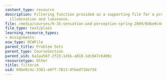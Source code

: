 ```yaml
---
content_type: resource
description: Filtering function provided as a supporting file for a problem set on
  illumination and luminance.
file: /media/courses/9-35-sensation-and-perception-spring-2009/0dbe8c4c3361e0ff70139fbad710e73d_filterim.m
file_type: text/plain
learning_resource_types:
- Assignments
ocw_type: OCWFile
parent_title: Problem Sets
parent_type: CourseSection
parent_uid: ba1aa567-2f23-145b-a818-1dc847c6400c
resourcetype: Other
title: filterim
uid: 0dbe8c4c-3361-e0ff-7013-9fbad710e73d
---
```

